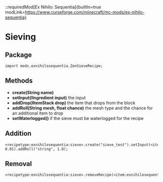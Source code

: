 ::requiredMod[Ex Nihilo: Sequentia]{builtIn=true modLink=https://www.curseforge.com/minecraft/mc-mods/ex-nihilo-sequentia}

# Sieving

## Package
`import mods.exnihilosequentia.ZenSieveRecipe;`

## Methods
- **create(String name)** 
- **setInput(IIngredient input)** the input
- **addDrop(IItemStack drop)** the item that drops from the block
- **addRoll(String mesh, float chance)** the mesh type and the chance for an additional item to drop
- **setWaterlogged()** if the sieve must be waterlogged for the recipe


## Addition

```zenscript
<recipetype:exnihilosequentia:sieve>.create("sieve_test").setInput(<item:minecraft:cobblestone>).addDrop(<item:minecraft:netherite_ingot>).addRoll("diamond", 0.01).addRoll("string", 1.0);
```

## Removal

```zenscript
<recipetype:exnihilosequentia:sieve>.removeRecipe(<item:exnihilosequentia:piece_iron>);
```
